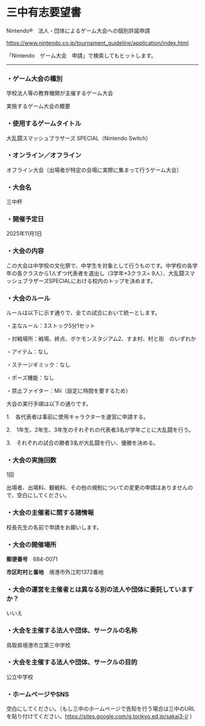 # 三中有志要望書

Nintendo®　法人・団体によるゲーム大会への個別許諾申請

https://www.nintendo.co.jp/tournament_guideline/application/index.html

「Nintendo　ゲーム大会　申請」で検索してもヒットします。

---


### ・ゲーム大会の種別

学校法人等の教育機関が主催するゲーム大会

実施するゲーム大会の概要

### ・使用するゲームタイトル

大乱闘スマッシュブラザーズ SPECIAL（Nintendo Switch）

### ・オンライン／オフライン

オフライン大会（出場者が特定の会場に実際に集まって行うゲーム大会）

### ・大会名

三中杯

### ・開催予定日

2025年11月1日

### ・大会の内容

この大会は中学校の文化祭で、中学生を対象として行うものです。中学校の各学年の各クラスから1人ずつ代表者を選出し（3学年×3クラス= 9人）、大乱闘スマッシュブラザーズSPECIALにおける校内のトップを決めます。

### ・大会のルール

ルールは以下に示す通りで、全ての試合において統一とします。

・主なルール：3ストック5分1セット

・対戦場所：戦場、終点、ポケモンスタジアム2、すま村、村と街　のいずれか

・アイテム：なし

・ステージギミック：なし

・ポーズ機能：なし

・禁止ファイター：Mii（設定に時間を要するため）

大会の実行手順は以下の通りです。

1.　各代表者は事前に使用キャラクターを運営に申請する。

2.　1年生、2年生、3年生のそれぞれの代表者3名が学年ごとに大乱闘を行う。

3.　それぞれの試合の勝者3名が大乱闘を行い、優勝を決める。

### ・大会の実施回数

1回

出場者、出場料、観戦料、その他の規制についての変更の申請はありませんので、空白にしてください。

### ・大会の主催者に関する諸情報

校長先生の名前で申請をお願いします。

### ・大会の開催場所

**郵便番号**　684-0071

**市区町村と番地**　境港市外江町1372番地

### ・大会の運営を主催者とは異なる別の法人や団体に委託していますか？

いいえ

### ・大会を主催する法人や団体、サークルの名称

鳥取県境港市立第三中学校

### ・大会を主催する法人や団体、サークルの目的

公立中学校

### ・ホームページやSNS

空白にしてください。（もし三中のホームページで告知を行う場合は三中のURLを貼り付けてください。https://sites.google.com/g.torikyo.ed.jp/sakai3-j/ ）
